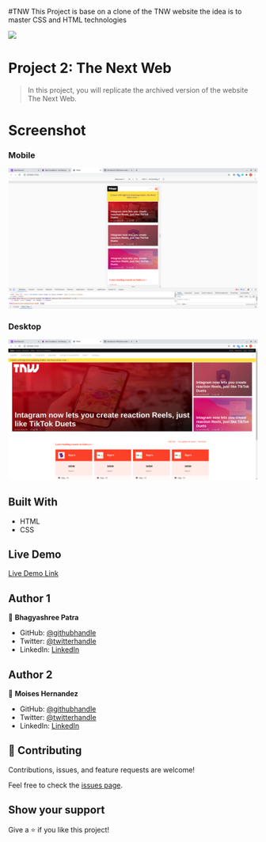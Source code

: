 #TNW
This Project is base on a clone of the TNW website the idea is to  master CSS and HTML technologies

![](https://img.shields.io/badge/Microverse-blueviolet)

# Project 2: The Next Web

> In this project, you will replicate the archived version of the website The Next Web.

# Screenshot

### Mobile 
![Mobile The Next Web](Images/malestone-1-1.png)

### Desktop 
![desktop The Next Web](Images/malestone-1.png)

## Built With

- HTML
- CSS

## Live Demo

[Live Demo Link](https://mhdez221993.github.io/tnw-web-page/)

## Author 1

👤 **Bhagyashree Patra**

- GitHub: [@githubhandle](https://github.com/Vagyasri)
- Twitter: [@twitterhandle](https://twitter.com/Lucky86074644)
- LinkedIn: [LinkedIn](https://www.linkedin.com/in/bhagyashree-patra-029bb059/)


## Author 2

👤 **Moises Hernandez**

- GitHub: [@githubhandle](https://github.com/Mhdez221993)
- Twitter: [@twitterhandle](https://twitter.com/MoisesH42060050)
- LinkedIn: [LinkedIn](https://www.linkedin.com/in/moises-hernandez-9bbb17145/)
## 🤝 Contributing

Contributions, issues, and feature requests are welcome!

Feel free to check the [issues page](https://github.com/issues).

## Show your support

Give a ⭐️ if you like this project!